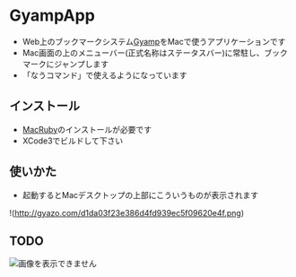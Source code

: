 # GyampApp

 * Web上のブックマークシステム[Gyamp](http://Gyamp.com/)をMacで使うアプリケーションです
 * Mac画面の上のメニューバー(正式名称はステータスバー)に常駐し、ブックマークにジャンプします
 * 「なうコマンド」で使えるようになっています

## インストール

 * [MacRuby](http://www.macruby.org/)のインストールが必要です
 * XCode3でビルドして下さい

## 使いかた

 * 起動するとMacデスクトップの上部にこういうものが表示されます

!(http://gyazo.com/d1da03f23e386d4fd939ec5f09620e4f.png)



## TODO

![画像を表示できません](http://gyazo.com/cca2932879b6542099b872e2935fcda1.png "メニュー画像")